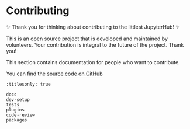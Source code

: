# Contributing

✨ Thank you for thinking about contributing to the littlest JupyterHub! ✨

This is an open source project that is developed and maintained by volunteers.
Your contribution is integral to the future of the project. Thank you!

This section contains documentation for people who want to contribute.

You can find the [source code on GitHub](https://github.com/jialii/the-littlest-jupyterhub/tree/HEAD/tljh)

```{toctree}
:titlesonly: true

docs
dev-setup
tests
plugins
code-review
packages
```
